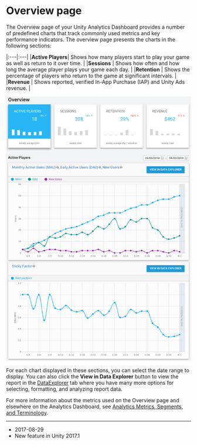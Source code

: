 # Overview page 
The Overview page of your Unity Analytics Dashboard provides a number of predefined charts that track commonly used metrics and key performance indicators. The overview page presents the charts in the following sections:


|:---|:---|
|__Active Players__| Shows how many players start to play your game as well as return to it over time. |
|__Sessions__ | Shows how often and how long the average player plays your game each day. |
|__Retention__ | Shows the percentage of players who return to the game at significant intervals. |
|__Revenue__ | Shows reported, verified In-App Purchase (IAP) and Unity Ads revenue. |


![The Unity Analytics Overview tab showing the Active Player charts](../uploads/Main/AnalyticsDashboardOverview1.jpg)


For each chart displayed in these sections, you can select the date range to display. You can also click the __View in Data Explorer__ button to view the report in the [DataExplorer](UnityAnalyticsDataExplorer) tab where you have many more options for selecting, formatting, and analyzing report data.

For more information about the metrics used on the Overview page and elsewhere on the Analytics Dashboard, see [Analytics Metrics, Segments, and Terminology](UnityAnalyticsTerminology).

---
* <span class="page-edit">2017-08-29  <!-- include IncludeTextNewPageYesEdit --></span>
* <span class="page-history">New feature in Unity 2017.1</span>